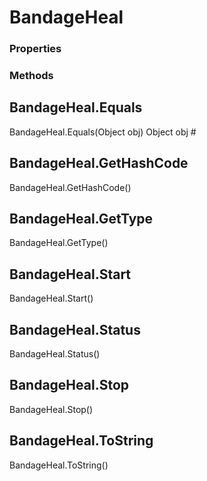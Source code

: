 # BandageHeal    

### Properties  
 
### Methods  
## BandageHeal.Equals
BandageHeal.Equals(Object obj)
        Object obj #
## BandageHeal.GetHashCode
BandageHeal.GetHashCode()
## BandageHeal.GetType
BandageHeal.GetType()
## BandageHeal.Start
BandageHeal.Start()
## BandageHeal.Status
BandageHeal.Status()
## BandageHeal.Stop
BandageHeal.Stop()
## BandageHeal.ToString
BandageHeal.ToString()